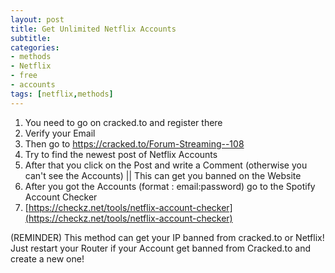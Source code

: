 ```yaml
---
layout: post
title: Get Unlimited Netflix Accounts
subtitle: 
categories:
- methods
- Netflix
- free
- accounts
tags: [netflix,methods]
---
```

1. You need to go on cracked.to and register there
2. Verify your Email
3. Then go to https://cracked.to/Forum-Streaming--108 <br>
4. Try to find the newest post of Netflix Accounts <br>
5. After that you click on the Post and write a Comment (otherwise you can't see the Accounts) || This can get you banned on the Website <br>
6. After you got the Accounts (format : email:password) go to the Spotify Account Checker <br>
7. [https://checkz.net/tools/netflix-account-checker](https://checkz.net/tools/netflix-account-checker) <br>

(REMINDER) This method can get your IP banned from cracked.to or Netflix! Just restart your Router if your Account get banned from Cracked.to and create a new one!
